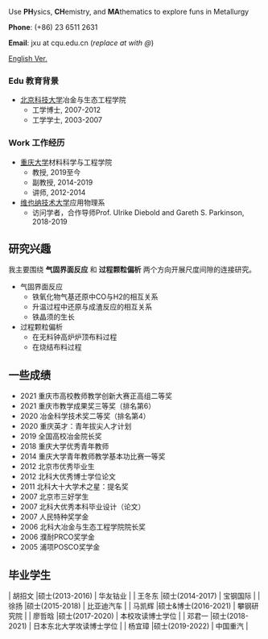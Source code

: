 Use **PH**ysics, **CH**emistry, and **MA**thematics to explore funs in Metallurgy

**Phone**: (+86) 23 6511 2631

**Email**: jxu at cqu.edu.cn (_replace at with @_)

[English Ver.](./index.html)

### Edu 教育背景

- <a href="https://www.ustb.edu.cn/">北京科技大学</a>冶金与生态工程学院
  - 工学博士, 2007-2012
  - 工学学士, 2003-2007

### Work 工作经历

- <a href="https://www.cqu.edu.cn/">重庆大学</a>材料科学与工程学院
  - 教授, 2019至今
  - 副教授, 2014-2019
  - 讲师, 2012-2014
- <a href="http://www.tuwien.ac.at/">维也纳技术大学</a>应用物理系
  - 访问学者，合作导师Prof. Ulrike Diebold and Gareth S. Parkinson, 2018-2019

## 研究兴趣

我主要围绕 **气固界面反应** 和 **过程颗粒偏析** 两个方向开展尺度间隙的连接研究。

- 气固界面反应
  - 铁氧化物气基还原中CO与H2的相互关系
  - 升温过程中还原与成渣反应的相互关系
  - 铁晶须的生长
- 过程颗粒偏析
  - 在无料钟高炉炉顶布料过程
  - 在烧结布料过程

## 一些成绩
*   2021  重庆市高校教师教学创新大赛正高组二等奖 
*   2021  重庆市教学成果奖三等奖（排名第6） 
*   2020  冶金科学技术奖二等奖（排名第4）
*   2020  重庆英才：青年拔尖人才计划
*   2019  全国高校冶金院长奖
*   2018  重庆大学优秀青年教师
*   2014  重庆大学青年教师教学基本功比赛一等奖
*   2012  北京市优秀毕业生
*   2012  北科大优秀博士学位论文
*   2011  北科大十大学术之星：提名奖
*   2007  北京市三好学生
*   2007  北科大优秀本科毕业设计（论文）
*   2007  人民特种奖学金
*   2006  北科大冶金与生态工程学院院长奖
*   2006  濮耐PRCO奖学金
*   2005  浦项POSCO奖学金

## 毕业学生

| 胡招文 |硕士(2013-2016)    | 华友钴业 |
| 王冬东 |硕士(2014-2017) | 宝钢国际 | 
| 徐扬 |硕士(2015-2018)       | 比亚迪汽车 | 
| 马凯辉 |硕士&博士(2016-2021)     | 攀钢研究院 |
| 廖哲晗 |硕士(2017-2020)     | 本校攻读博士学位 |
| 邓君一 |硕士(2018-2021)    | 日本东北大学攻读博士学位 |
| 杨宜璋 |硕士(2019-2022)     | 中国重汽 |
